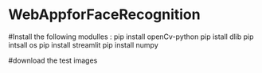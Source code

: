 # WebAppforFaceRecognition
#Install the following modulles :
pip install openCv-python
pip istall dlib
pip intsall os
pip install streamlit
pip install numpy

#download the test images 
